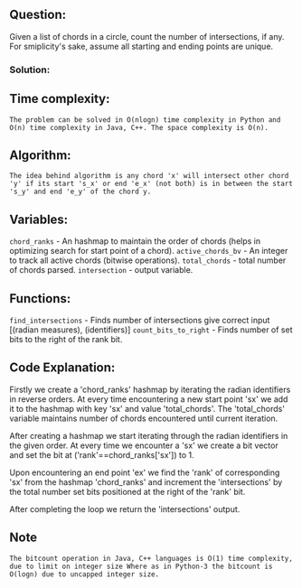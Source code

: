 ## Question:
Given a list of chords in a circle, count the number of intersections, if any. For smiplicity's sake, assume all starting and ending points are unique.

### Solution:

## Time complexity:

`The problem can be solved in O(nlogn) time complexity in Python and O(n) time complexity in Java, C++. The space complexity is O(n).`

## Algorithm:

`The idea behind algorithm is any chord 'x' will intersect other chord 'y' if its start 's_x' or end 'e_x' (not both) is in between the start 's_y' and end 'e_y' of the chord y.` 

## Variables:

`chord_ranks`   - An hashmap to maintain the order of chords (helps in optimizing search for start point of a chord).
`active_chords_bv` - An integer to track all active chords (bitwise operations).
`total_chords`  - total number of chords parsed.
`intersection`  - output variable.

## Functions:
`find_intersections` - Finds number of intersections give correct input [(radian measures), (identifiers)]
`count_bits_to_right` - Finds number of set bits to the right of the rank bit. 
## Code Explanation:

Firstly we create a 'chord_ranks' hashmap by iterating the radian identifiers in reverse orders. At every time encountering a new start point 'sx' we add it to the hashmap with key 'sx' and value 'total_chords'. The 'total_chords' variable maintains number of chords encountered until current iteration.

After creating a hashmap we start iterating through the radian identifiers in the given order. At every time we encounter a 'sx' we create a bit vector and set the bit at ('rank'==chord_ranks['sx']) to 1.

Upon encountering an end point 'ex' we find the 'rank' of corresponding 'sx' from the hashmap 'chord_ranks' and increment the 'intersections' by the total number set bits positioned at the right of the 'rank' bit.

After completing the loop we return the 'intersections' output.

## Note
`The bitcount operation in Java, C++ languages is O(1) time complexity, due to limit on integer size
Where as in Python-3 the bitcount is O(logn) due to uncapped integer size.`
